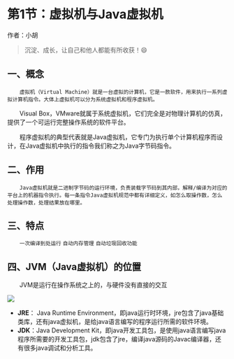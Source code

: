 # 第1节：虚拟机与Java虚拟机

作者：小胡

>沉淀、成长，让自己和他人都能有所收获！😄

## 一、概念

&emsp;&emsp;`虚拟机（Virtual Machine）就是一台虚拟的计算机，它是一款软件，用来执行一系列虚拟计算机指令。大体上虚拟机可以分为系统虚拟机和程序虚拟机。`

&emsp;&emsp;Visual  Box，VMware就属于系统虚拟机，它们完全是对物理计算机的仿真，提供了一个可运行完整操作系统的软件平台。

&emsp;&emsp;程序虚拟机的典型代表就是Java虚拟机，它专门为执行单个计算机程序而设计，在Java虚拟机中执行的指令我们称之为Java字节码指令。

## 二、作用

&emsp;&emsp;`Java虚拟机就是二进制字节码的运行环境，负责装载字节码到其内部，解释/编译为对应的平台上的机器指令执行。每一条指令Java虚拟机规范中都有详细定义，如怎么取操作数，怎么处理操作数，处理结果放在哪里。`

## 三、特点
&emsp;&emsp;`一次编译到处运行` `自动内存管理` `自动垃圾回收功能`

## 四、JVM（Java虚拟机）的位置

&emsp;&emsp;JVM是运行在操作系统之上的，与硬件没有直接的交互

![](https://snow-hh.github.io/assets/img/jvm/1-01.png)

- **JRE**： Java Runtime Environment，即java运行时环境，jre包含了java基础类库，还有java虚拟机，是给java语言编写的程序运行所需的软件环境。
- **JDK**：Java Development Kit，即java开发工具包，是使用java语言编写java程序所需要的开发工具包，jdk包含了jre，编译java源码的Javac编译器，还有很多java调试和分析工具。